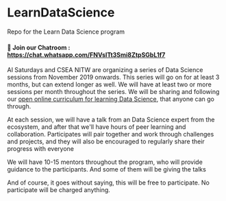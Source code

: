 # LearnDataScience
Repo for the Learn Data Science program 

#### 💬 Join our Chatroom : https://chat.whatsapp.com/FNVsITt3Smi8ZtpSGbL1f7

AI Saturdays and CSEA NITW are organizing a series of Data Science sessions from November 2019 onwards. This series will go on for at least 3 months, but can extend longer as well. We will have at least two or more sessions per month throughout the series. We will be sharing and following our [open online curriculum for learning Data Science](https://github.com/nabagata/LearnDataScience/blob/master/curriculum.md), that anyone can go through.

At each session, we will have a talk from an Data Science expert from the ecosystem, and after that we'll have hours of peer learning and collaboration. Participates will pair together and work through challenges and projects, and they will also be encouraged to regularly share their progress with everyone

We will have 10-15 mentors throughout the program, who will provide guidance to the participants. And some of them will be giving the talks

And of course, it goes without saying, this will be free to participate. No participate will be charged anything. 

